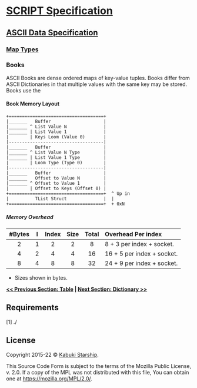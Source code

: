 # [SCRIPT Specification](../../)

## [ASCII Data Specification](../)

### [Map Types](./)

### Books

ASCII Books are dense ordered maps of key-value tuples. Books differ from ASCII Dictionaries in that multiple values with the same key may be stored. Books use the

#### Book Memory Layout

```AsciiArt
+====================================+
|_______   Buffer                    |
|_______ ^ List Value N              |
|_______ | List Value 1              |
|        | Keys Loom (Value 0)       |
|------------------------------------|
|_______   Buffer                    |
|_______ ^ List Value N Type         |
|_______ | List Value 1 Type         |
|        | Loom Type (Type 0)        |
|------------------------------------|
|_______   Buffer                    |
|_______   Offset to Value N         |
|_______ ^ Offset to Value 1         |
|        | Offset to Keys (Offset 0) |
+====================================+  ^ Up in
|          TList Struct              |  |
+====================================+  + 0xN
```

##### Memory Overhead

| #Bytes | I | Index | Size | Total |    Overhead Per index     |
|:------:|:-:|:-----:|:----:|:-----:|:--------------------------|
|    2   | 1 |   2   |   2  |   8   |  8 + 3 per index + socket.|
|    4   | 2 |   4   |   4  |   16  | 16 + 5 per index + socket.|
|    8   | 4 |   8   |   8  |   32  | 24 + 9 per index + socket.|

* Sizes shown in bytes.

**[<< Previous Section: Table](./Table.md) | [Next Section: Dictionary >>](./Dictionary.md)**

## Requirements

[1] ./

## License

Copyright 2015-22 © [Kabuki Starship](https://kabukistarship.com).

This Source Code Form is subject to the terms of the Mozilla Public License, v. 2.0. If a copy of the MPL was not distributed with this file, You can obtain one at <https://mozilla.org/MPL/2.0/>.
